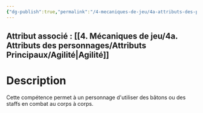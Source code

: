 ```yaml
---
{"dg-publish":true,"permalink":"/4-mecaniques-de-jeu/4a-attributs-des-personnages/competences/batons/"}
---
```



## Attribut associé : [[4. Mécaniques de jeu/4a. Attributs des personnages/Attributs Principaux/Agilité\|Agilité]] 

# Description

Cette compétence permet à un personnage d'utiliser des bâtons ou des staffs en combat au corps à corps.